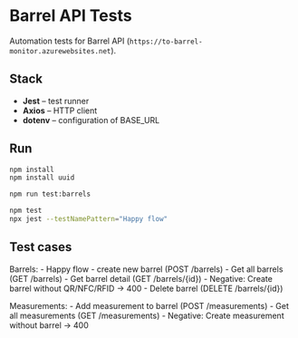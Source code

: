 # Barrel API Tests

Automation tests for Barrel API (`https://to-barrel-monitor.azurewebsites.net`).

## Stack

- **Jest** – test runner
- **Axios** – HTTP client
- **dotenv** – configuration of BASE_URL

## Run

```bash
npm install
npm install uuid

npm run test:barrels

npm test
npx jest --testNamePattern="Happy flow"

```

## Test cases

Barrels:
    - Happy flow - create new barrel (POST /barrels)
    - Get all barrels (GET /barrels)
    - Get barrel detail (GET /barrels/{id})
    - Negative: Create barrel without QR/NFC/RFID → 400
    - Delete barrel (DELETE /barrels/{id})

Measurements:
    - Add measurement to barrel (POST /measurements)
    - Get all measurements (GET /measurements)
    - Negative: Create measurement without barrel → 400